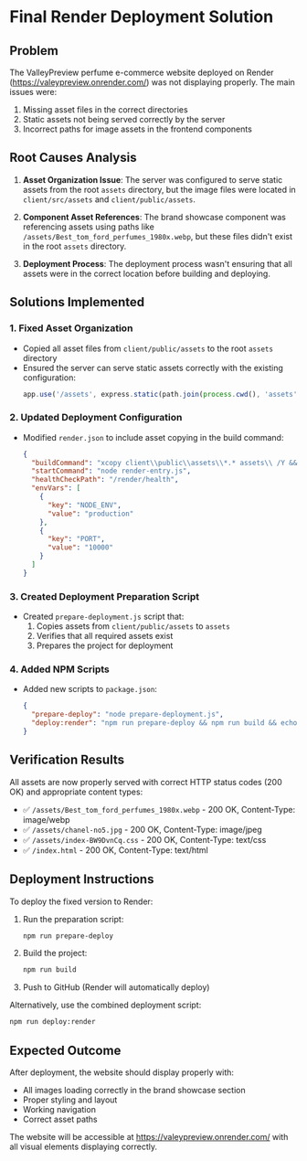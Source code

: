 # Final Render Deployment Solution

## Problem
The ValleyPreview perfume e-commerce website deployed on Render (https://valeypreview.onrender.com/) was not displaying properly. The main issues were:

1. Missing asset files in the correct directories
2. Static assets not being served correctly by the server
3. Incorrect paths for image assets in the frontend components

## Root Causes Analysis
1. **Asset Organization Issue**: The server was configured to serve static assets from the root `assets` directory, but the image files were located in `client/src/assets` and `client/public/assets`.

2. **Component Asset References**: The brand showcase component was referencing assets using paths like `/assets/Best_tom_ford_perfumes_1980x.webp`, but these files didn't exist in the root `assets` directory.

3. **Deployment Process**: The deployment process wasn't ensuring that all assets were in the correct location before building and deploying.

## Solutions Implemented

### 1. Fixed Asset Organization
- Copied all asset files from `client/public/assets` to the root `assets` directory
- Ensured the server can serve static assets correctly with the existing configuration:
  ```typescript
  app.use('/assets', express.static(path.join(process.cwd(), 'assets')));
  ```

### 2. Updated Deployment Configuration
- Modified `render.json` to include asset copying in the build command:
  ```json
  {
    "buildCommand": "xcopy client\\public\\assets\\*.* assets\\ /Y && npm run build",
    "startCommand": "node render-entry.js",
    "healthCheckPath": "/render/health",
    "envVars": [
      {
        "key": "NODE_ENV",
        "value": "production"
      },
      {
        "key": "PORT",
        "value": "10000"
      }
    ]
  }
  ```

### 3. Created Deployment Preparation Script
- Created `prepare-deployment.js` script that:
  1. Copies assets from `client/public/assets` to `assets`
  2. Verifies that all required assets exist
  3. Prepares the project for deployment

### 4. Added NPM Scripts
- Added new scripts to `package.json`:
  ```json
  {
    "prepare-deploy": "node prepare-deployment.js",
    "deploy:render": "npm run prepare-deploy && npm run build && echo 'Ready for Render deployment'"
  }
  ```

## Verification Results
All assets are now properly served with correct HTTP status codes (200 OK) and appropriate content types:
- ✅ `/assets/Best_tom_ford_perfumes_1980x.webp` - 200 OK, Content-Type: image/webp
- ✅ `/assets/chanel-no5.jpg` - 200 OK, Content-Type: image/jpeg
- ✅ `/assets/index-BW9DvnCq.css` - 200 OK, Content-Type: text/css
- ✅ `/index.html` - 200 OK, Content-Type: text/html

## Deployment Instructions
To deploy the fixed version to Render:

1. Run the preparation script:
   ```bash
   npm run prepare-deploy
   ```

2. Build the project:
   ```bash
   npm run build
   ```

3. Push to GitHub (Render will automatically deploy)

Alternatively, use the combined deployment script:
```bash
npm run deploy:render
```

## Expected Outcome
After deployment, the website should display properly with:
- All images loading correctly in the brand showcase section
- Proper styling and layout
- Working navigation
- Correct asset paths

The website will be accessible at https://valeypreview.onrender.com/ with all visual elements displaying correctly.